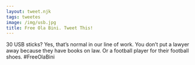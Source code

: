 ```yaml
---
layout: tweet.njk
tags: tweetes
image: /img/usb.jpg
title: Free Ola Bini. Tweet This!
---
```

30 USB sticks? Yes, that’s normal in our line of work. You don’t put a lawyer away because they have books on law. Or a football player for their football shoes. #FreeOlaBini
